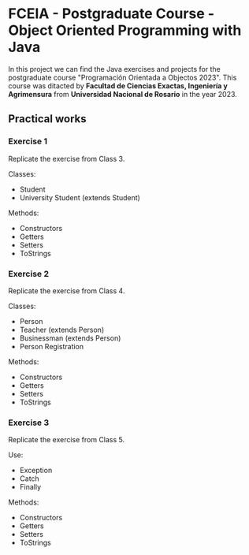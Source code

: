 # FCEIA - Postgraduate Course - Object Oriented Programming with Java

In this project we can find the Java exercises and projects for the postgraduate course "Programación Orientada a Objectos 2023". This course was ditacted by **Facultad de Ciencias Exactas, Ingeniería y Agrimensura** from **Universidad Nacional de Rosario** in the year 2023.

## Practical works

### Exercise 1

Replicate the exercise from Class 3.

Classes:

- Student
- University Student (extends Student)

Methods:

- Constructors
- Getters
- Setters
- ToStrings

### Exercise 2

Replicate the exercise from Class 4.

Classes:

- Person
- Teacher (extends Person)
- Businessman (extends Person)
- Person Registration

Methods:

- Constructors
- Getters
- Setters
- ToStrings

### Exercise 3

Replicate the exercise from Class 5.

Use:

- Exception
- Catch
- Finally

Methods:

- Constructors
- Getters
- Setters
- ToStrings
